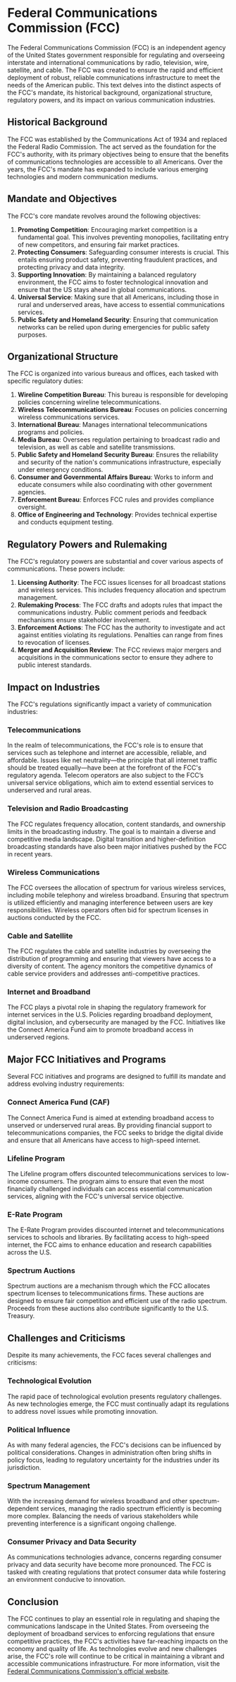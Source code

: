 # Federal Communications Commission (FCC)

The Federal Communications Commission (FCC) is an independent agency of the United States government responsible for regulating and overseeing interstate and international communications by radio, television, wire, satellite, and cable. The FCC was created to ensure the rapid and efficient deployment of robust, reliable communications infrastructure to meet the needs of the American public. This text delves into the distinct aspects of the FCC's mandate, its historical background, organizational structure, regulatory powers, and its impact on various communication industries.

## Historical Background

The FCC was established by the Communications Act of 1934 and replaced the Federal Radio Commission. The act served as the foundation for the FCC's authority, with its primary objectives being to ensure that the benefits of communications technologies are accessible to all Americans. Over the years, the FCC's mandate has expanded to include various emerging technologies and modern communication mediums.

## Mandate and Objectives

The FCC's core mandate revolves around the following objectives:
1. **Promoting Competition**: Encouraging market competition is a fundamental goal. This involves preventing monopolies, facilitating entry of new competitors, and ensuring fair market practices.
2. **Protecting Consumers**: Safeguarding consumer interests is crucial. This entails ensuring product safety, preventing fraudulent practices, and protecting privacy and data integrity.
3. **Supporting Innovation**: By maintaining a balanced regulatory environment, the FCC aims to foster technological innovation and ensure that the US stays ahead in global communications.
4. **Universal Service**: Making sure that all Americans, including those in rural and underserved areas, have access to essential communications services.
5. **Public Safety and Homeland Security**: Ensuring that communication networks can be relied upon during emergencies for public safety purposes.

## Organizational Structure

The FCC is organized into various bureaus and offices, each tasked with specific regulatory duties:
1. **Wireline Competition Bureau**: This bureau is responsible for developing policies concerning wireline telecommunications.
2. **Wireless Telecommunications Bureau**: Focuses on policies concerning wireless communications services.
3. **International Bureau**: Manages international telecommunications programs and policies.
4. **Media Bureau**: Oversees regulation pertaining to broadcast radio and television, as well as cable and satellite transmissions.
5. **Public Safety and Homeland Security Bureau**: Ensures the reliability and security of the nation's communications infrastructure, especially under emergency conditions.
6. **Consumer and Governmental Affairs Bureau**: Works to inform and educate consumers while also coordinating with other government agencies.
7. **Enforcement Bureau**: Enforces FCC rules and provides compliance oversight.
8. **Office of Engineering and Technology**: Provides technical expertise and conducts equipment testing.

## Regulatory Powers and Rulemaking

The FCC's regulatory powers are substantial and cover various aspects of communications. These powers include:
1. **Licensing Authority**: The FCC issues licenses for all broadcast stations and wireless services. This includes frequency allocation and spectrum management.
2. **Rulemaking Process**: The FCC drafts and adopts rules that impact the communications industry. Public comment periods and feedback mechanisms ensure stakeholder involvement.
3. **Enforcement Actions**: The FCC has the authority to investigate and act against entities violating its regulations. Penalties can range from fines to revocation of licenses.
4. **Merger and Acquisition Review**: The FCC reviews major mergers and acquisitions in the communications sector to ensure they adhere to public interest standards.

## Impact on Industries

The FCC's regulations significantly impact a variety of communication industries:

### Telecommunications

In the realm of telecommunications, the FCC's role is to ensure that services such as telephone and internet are accessible, reliable, and affordable. Issues like net neutrality—the principle that all internet traffic should be treated equally—have been at the forefront of the FCC's regulatory agenda. Telecom operators are also subject to the FCC’s universal service obligations, which aim to extend essential services to underserved and rural areas.

### Television and Radio Broadcasting

The FCC regulates frequency allocation, content standards, and ownership limits in the broadcasting industry. The goal is to maintain a diverse and competitive media landscape. Digital transition and higher-definition broadcasting standards have also been major initiatives pushed by the FCC in recent years.

### Wireless Communications

The FCC oversees the allocation of spectrum for various wireless services, including mobile telephony and wireless broadband. Ensuring that spectrum is utilized efficiently and managing interference between users are key responsibilities. Wireless operators often bid for spectrum licenses in auctions conducted by the FCC.

### Cable and Satellite

The FCC regulates the cable and satellite industries by overseeing the distribution of programming and ensuring that viewers have access to a diversity of content. The agency monitors the competitive dynamics of cable service providers and addresses anti-competitive practices.

### Internet and Broadband

The FCC plays a pivotal role in shaping the regulatory framework for internet services in the U.S. Policies regarding broadband deployment, digital inclusion, and cybersecurity are managed by the FCC. Initiatives like the Connect America Fund aim to promote broadband access in underserved regions.

## Major FCC Initiatives and Programs

Several FCC initiatives and programs are designed to fulfill its mandate and address evolving industry requirements:

### Connect America Fund (CAF)

The Connect America Fund is aimed at extending broadband access to unserved or underserved rural areas. By providing financial support to telecommunications companies, the FCC seeks to bridge the digital divide and ensure that all Americans have access to high-speed internet.

### Lifeline Program

The Lifeline program offers discounted telecommunications services to low-income consumers. The program aims to ensure that even the most financially challenged individuals can access essential communication services, aligning with the FCC's universal service objective.

### E-Rate Program

The E-Rate Program provides discounted internet and telecommunications services to schools and libraries. By facilitating access to high-speed internet, the FCC aims to enhance education and research capabilities across the U.S.

### Spectrum Auctions

Spectrum auctions are a mechanism through which the FCC allocates spectrum licenses to telecommunications firms. These auctions are designed to ensure fair competition and efficient use of the radio spectrum. Proceeds from these auctions also contribute significantly to the U.S. Treasury.

## Challenges and Criticisms

Despite its many achievements, the FCC faces several challenges and criticisms:

### Technological Evolution

The rapid pace of technological evolution presents regulatory challenges. As new technologies emerge, the FCC must continually adapt its regulations to address novel issues while promoting innovation.

### Political Influence

As with many federal agencies, the FCC's decisions can be influenced by political considerations. Changes in administration often bring shifts in policy focus, leading to regulatory uncertainty for the industries under its jurisdiction.

### Spectrum Management

With the increasing demand for wireless broadband and other spectrum-dependent services, managing the radio spectrum efficiently is becoming more complex. Balancing the needs of various stakeholders while preventing interference is a significant ongoing challenge.

### Consumer Privacy and Data Security

As communications technologies advance, concerns regarding consumer privacy and data security have become more pronounced. The FCC is tasked with creating regulations that protect consumer data while fostering an environment conducive to innovation.

## Conclusion

The FCC continues to play an essential role in regulating and shaping the communications landscape in the United States. From overseeing the deployment of broadband services to enforcing regulations that ensure competitive practices, the FCC's activities have far-reaching impacts on the economy and quality of life. As technologies evolve and new challenges arise, the FCC's role will continue to be critical in maintaining a vibrant and accessible communications infrastructure. For more information, visit the [Federal Communications Commission's official website](https://www.fcc.gov).